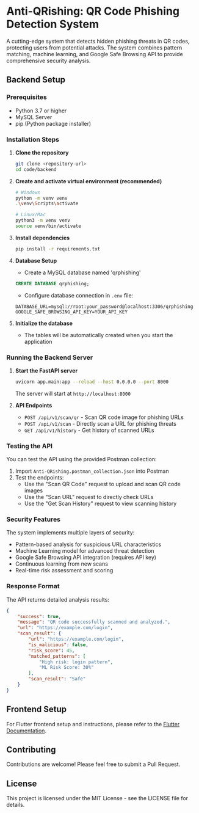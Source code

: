 # Anti-QRishing: QR Code Phishing Detection System

A cutting-edge system that detects hidden phishing threats in QR codes, protecting users from potential attacks. The system combines pattern matching, machine learning, and Google Safe Browsing API to provide comprehensive security analysis.

## Backend Setup

### Prerequisites
- Python 3.7 or higher
- MySQL Server
- pip (Python package installer)

### Installation Steps

1. **Clone the repository**
   ```bash
   git clone <repository-url>
   cd code/backend
   ```

2. **Create and activate virtual environment (recommended)**
   ```bash
   # Windows
   python -m venv venv
   .\venv\Scripts\activate

   # Linux/Mac
   python3 -m venv venv
   source venv/bin/activate
   ```

3. **Install dependencies**
   ```bash
   pip install -r requirements.txt
   ```

4. **Database Setup**
   - Create a MySQL database named 'qrphishing'
   ```sql
   CREATE DATABASE qrphishing;
   ```
   - Configure database connection in `.env` file:
   ```env
   DATABASE_URL=mysql://root:your_password@localhost:3306/qrphishing
   GOOGLE_SAFE_BROWSING_API_KEY=YOUR_API_KEY
   ```

5. **Initialize the database**
   - The tables will be automatically created when you start the application

### Running the Backend Server

1. **Start the FastAPI server**
   ```bash
   uvicorn app.main:app --reload --host 0.0.0.0 --port 8000
   ```
   The server will start at `http://localhost:8000`

2. **API Endpoints**
   - `POST /api/v1/scan/qr` - Scan QR code image for phishing URLs
   - `POST /api/v1/scan` - Directly scan a URL for phishing threats
   - `GET /api/v1/history` - Get history of scanned URLs

### Testing the API

You can test the API using the provided Postman collection:
1. Import `Anti-QRishing.postman_collection.json` into Postman
2. Test the endpoints:
   - Use the "Scan QR Code" request to upload and scan QR code images
   - Use the "Scan URL" request to directly check URLs
   - Use the "Get Scan History" request to view scanning history

### Security Features

The system implements multiple layers of security:
- Pattern-based analysis for suspicious URL characteristics
- Machine Learning model for advanced threat detection
- Google Safe Browsing API integration (requires API key)
- Continuous learning from new scans
- Real-time risk assessment and scoring

### Response Format

The API returns detailed analysis results:
```json
{
    "success": true,
    "message": "QR code successfully scanned and analyzed.",
    "url": "https://example.com/login",
    "scan_result": {
        "url": "https://example.com/login",
        "is_malicious": false,
        "risk_score": 45,
        "matched_patterns": [
            "High risk: login pattern",
            "ML Risk Score: 30%"
        ],
        "scan_result": "Safe"
    }
}
```

## Frontend Setup

For Flutter frontend setup and instructions, please refer to the [Flutter Documentation](https://docs.flutter.dev/get-started/install).

## Contributing

Contributions are welcome! Please feel free to submit a Pull Request.

## License

This project is licensed under the MIT License - see the LICENSE file for details.
